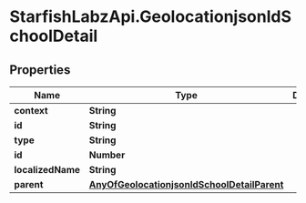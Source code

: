 # StarfishLabzApi.GeolocationjsonldSchoolDetail

## Properties
Name | Type | Description | Notes
------------ | ------------- | ------------- | -------------
**context** | **String** |  | [optional] 
**id** | **String** |  | [optional] 
**type** | **String** |  | [optional] 
**id** | **Number** |  | [optional] 
**localizedName** | **String** |  | [optional] 
**parent** | [**AnyOfGeolocationjsonldSchoolDetailParent**](AnyOfGeolocationjsonldSchoolDetailParent.md) |  | [optional] 
